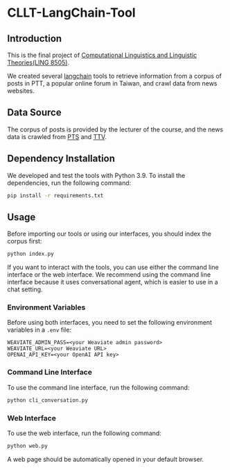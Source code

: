 # CLLT-LangChain-Tool

## Introduction

This is the final project of [Computational Linguistics and Linguistic Theories(LING 8505)](https://lopentu.github.io/cllt2023/).

We created several [langchain](https://github.com/hwchase17/langchain) tools to retrieve information from a corpus of posts in PTT, a popular online forum in Taiwan, and crawl data from news websites.

## Data Source

The corpus of posts is provided by the lecturer of the course, and the news data is crawled from [PTS](https://news.pts.org.tw/) and [TTV](https://news.ttv.com.tw/category/%E6%94%BF%E6%B2%BB).

## Dependency Installation

We developed and test the tools with Python 3.9. To install the dependencies, run the following command:

```bash
pip install -r requirements.txt
```

## Usage

Before importing our tools or using our interfaces, you should index the corpus first:

```python
python index.py
```

If you want to interact with the tools, you can use either the command line interface or the web interface. We recommend using the command line interface because it uses conversational agent, which is easier to use in a chat setting.

### Environment Variables

Before using both interfaces, you need to set the following environment variables in a `.env` file:

```plaintext
WEAVIATE_ADMIN_PASS=<your Weaviate admin password>
WEAVIATE_URL=<your Weaviate URL>
OPENAI_API_KEY=<your OpenAI API key>
```

### Command Line Interface

To use the command line interface, run the following command:

```bash
python cli_conversation.py
```

### Web Interface

To use the web interface, run the following command:

```bash
python web.py
```

A web page should be automatically opened in your default browser.
